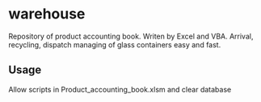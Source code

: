 # warehouse
Repository of product accounting book. Writen by Excel and VBA.
Arrival, recycling, dispatch managing of glass containers easy and fast.

## Usage
Allow scripts in Product_accounting_book.xlsm and clear database
